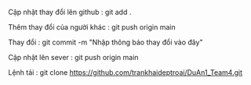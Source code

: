 Cập nhật thay đổi lên github : git add .

Thêm thay đổi của người khác : git push origin main

Thay đổi : git commit -m "Nhập thông báo thay đổi vào đây"

Cập nhật lên sever : git push origin main

Lệnh tải : git clone https://github.com/trankhaideptroai/DuAn1_Team4.git

